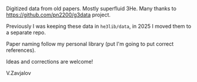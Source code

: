 Digitized data from old papers. Mostly superfluid 3He.
Many thanks to https://github.com/pn2200/g3data project.

Previously I was keeping these data in `he3lib/data`, in 2025
I moved them to a separate repo.

Paper naming follow my personal library (put I'm going to put correct
references).

Ideas and corrections are welcome!

V.Zavjalov
